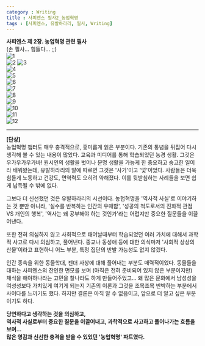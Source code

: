 ```yaml
---
category : Writing
title : 사피엔스 필사2_농업혁명  
tags : [사피엔스, 유발하라리, 필사, Writing]
--- 
```


**사피엔스 제 2장. 농업혁명 관련 필사**  
(손 필사... 힘들다... ;;)  
![1](https://www.dropbox.com/s/i34q10h8uthnnzn/sapi_nongup1.jpg?raw=1)    
![2](https://www.dropbox.com/s/llt20f71azvehyt/sapi_nongup2.jpg?raw=1)
![3](https://www.dropbox.com/s/gkm1zjla850jhs2/sapi_nongup3.jpg?raw=1)  
![4](https://www.dropbox.com/s/4s66wgxctrt765p/sapi_nongup4.jpg?raw=1)  
![5](https://www.dropbox.com/s/zmet754bz10qola/sapi_nongup5.jpg?raw=1)  
![6](https://www.dropbox.com/s/eai9dgjqz6ondlv/sapi_nongup6.jpg?raw=1)  
![7](https://www.dropbox.com/s/w6isi4a9rx430y6/sapi_nongup7.jpg?raw=1)  
![8](https://www.dropbox.com/s/0zx1f72o6ycysox/sapi_nongup8.jpg?raw=1)  
![9](https://www.dropbox.com/s/i2h64yuz88i3i0h/sapi_nongup9.jpg?raw=1)  
![10](https://www.dropbox.com/s/319sg741z82vlyc/sapi_nongup10.png?raw=1)  
![11](https://www.dropbox.com/s/qmcdc1907w43lsc/sapi_nongup11.jpg?raw=1)  
![12](https://www.dropbox.com/s/zhndpgk7rujrtw1/sapi_nongup12.jpg?raw=1)  

***
**[단상]**  
농업혁명 챕터도 매우 충격적으로, 흥미롭게 읽은 부분이다. 기존의 통념을 뒤집어 다시 생각해 볼 수 있는 내용이 많았다. 교육과 미디어를 통해 학습되었던 농경 생활. 그것은 우가우가우가바! 원시인의 생활을 벗어나 문명 생활을 가능케 한 중요하고 숭고한 일이라 배워왔는데, 유발하라리의 말에 따르면 그것은 '사기'이고 '덫'이었다. 사람들은 더욱 힘들게 노동하고 건강도, 면역력도 오히려 약해졌다. 이를 뒷받침하는 사례들을 보면 쉽게 납득될 수 밖에 없다. 

그보다 더 신선했던 것은 유발하라리의 시선이다. 농헙혁명을 '역사적 사실'로 이야기하는 것  뿐만 아니라, '실수를 반복하는 인간의 우매함', '성공의 척도로서의 진화적 관점 VS 개인의 행복', '역사는 왜 공부해야 하는 것인가'라는 어렵지만 중요한 질문들을 이끌어낸다.

또한 전혀 의심하지 않고 사회적으로 태어날때부터 학습되었던 여러 가치에 대해서 과학적 사고로 다시 의심하고, 풀어낸다. 종교나 동성애 등에 대한 의식마저 '사회적 상상의 산물'이라고 표현하니 어느 부분, 특정 집단의 반발 가능성도 없지 않겠다. 

인간 종속을 위한 동물학대, 젠더 사상에 대해 풀어내는 부분도 매력적이었다. 동물들을 대하는 사피엔스의 잔인한 면모를 보며 (아직은 전혀 준비되어 있지 않은 부분이지만) 채식을 해야하나라는 고민을 찰나라도 하게 만들어주었고... 왜 많은 문화에서 남성성을 여성성보다 가치있게 여기게 되는지 기존의 이론과 그것을 조목조목 반박하는 부분에서 사이다를 느끼기도 했다. 하지만 결론은 아직 알 수 없음이고, 앞으로 더 알고 싶은 부분이기도 하다. 

**당연하다고 생각하는 것을 의심하고,  
역사적 사실로부터 중요한 질문을 이끌어내고,     과학적으로 사고하고 풀어나가는 흐름을 보며...  
많은 영감과 신선한 충격을 받을 수 있었던 '농업혁명' 파트였다.**